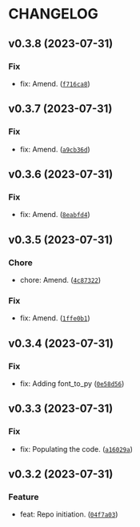 # CHANGELOG



## v0.3.8 (2023-07-31)

### Fix

* fix: Amend. ([`f716ca8`](https://github.com/lukasz-lobocki/lobo_ili9341/commit/f716ca884c67ab021851125eb81d72f31e5dce3d))


## v0.3.7 (2023-07-31)

### Fix

* fix: Amend. ([`a9cb36d`](https://github.com/lukasz-lobocki/lobo_ili9341/commit/a9cb36d712072b0a252e5ffbacde0f951b934cbf))


## v0.3.6 (2023-07-31)

### Fix

* fix: Amend. ([`8eabfd4`](https://github.com/lukasz-lobocki/lobo_ili9341/commit/8eabfd43a5123027f6011800f3dbd1d674e1dba3))


## v0.3.5 (2023-07-31)

### Chore

* chore: Amend. ([`4c87322`](https://github.com/lukasz-lobocki/lobo_ili9341/commit/4c873226f06dfdee9f2d2b8b8397f9a241913bc8))

### Fix

* fix: Amend. ([`1ffe0b1`](https://github.com/lukasz-lobocki/lobo_ili9341/commit/1ffe0b124fe068d257e252b04876fcbf3a838564))


## v0.3.4 (2023-07-31)

### Fix

* fix: Adding font_to_py ([`0e58d56`](https://github.com/lukasz-lobocki/lobo_ili9341/commit/0e58d5608d70fb2932da647e7d613d6e205e68d6))


## v0.3.3 (2023-07-31)

### Fix

* fix: Populating the code. ([`a16029a`](https://github.com/lukasz-lobocki/lobo_ili9341/commit/a16029ac33026a2f2eea9986ecf7932ab043b85e))


## v0.3.2 (2023-07-31)

### Feature

* feat: Repo initiation. ([`04f7a03`](https://github.com/lukasz-lobocki/lobo_ili9341/commit/04f7a038cae2c2f9833a8732ccbf3018be474041))
